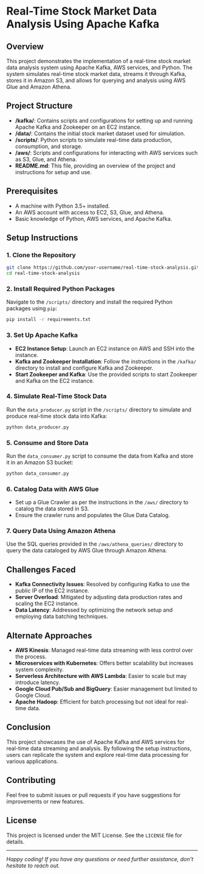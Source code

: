# **Real-Time Stock Market Data Analysis Using Apache Kafka**

## **Overview**

This project demonstrates the implementation of a real-time stock market data analysis system using Apache Kafka, AWS services, and Python. The system simulates real-time stock market data, streams it through Kafka, stores it in Amazon S3, and allows for querying and analysis using AWS Glue and Amazon Athena.

## **Project Structure**

- **/kafka/**: Contains scripts and configurations for setting up and running Apache Kafka and Zookeeper on an EC2 instance.
- **/data/**: Contains the initial stock market dataset used for simulation.
- **/scripts/**: Python scripts to simulate real-time data production, consumption, and storage.
- **/aws/**: Scripts and configurations for interacting with AWS services such as S3, Glue, and Athena.
- **README.md**: This file, providing an overview of the project and instructions for setup and use.
  
## **Prerequisites**

- A machine with Python 3.5+ installed.
- An AWS account with access to EC2, S3, Glue, and Athena.
- Basic knowledge of Python, AWS services, and Apache Kafka.

## **Setup Instructions**

### **1. Clone the Repository**

```bash
git clone https://github.com/your-username/real-time-stock-analysis.git
cd real-time-stock-analysis
```

### **2. Install Required Python Packages**

Navigate to the `/scripts/` directory and install the required Python packages using `pip`:

```bash
pip install -r requirements.txt
```

### **3. Set Up Apache Kafka**

- **EC2 Instance Setup**: Launch an EC2 instance on AWS and SSH into the instance.
- **Kafka and Zookeeper Installation**: Follow the instructions in the `/kafka/` directory to install and configure Kafka and Zookeeper.
- **Start Zookeeper and Kafka**: Use the provided scripts to start Zookeeper and Kafka on the EC2 instance.

### **4. Simulate Real-Time Stock Data**

Run the `data_producer.py` script in the `/scripts/` directory to simulate and produce real-time stock data into Kafka:

```bash
python data_producer.py
```

### **5. Consume and Store Data**

Run the `data_consumer.py` script to consume the data from Kafka and store it in an Amazon S3 bucket:

```bash
python data_consumer.py
```

### **6. Catalog Data with AWS Glue**

- Set up a Glue Crawler as per the instructions in the `/aws/` directory to catalog the data stored in S3.
- Ensure the crawler runs and populates the Glue Data Catalog.

### **7. Query Data Using Amazon Athena**

Use the SQL queries provided in the `/aws/athena_queries/` directory to query the data cataloged by AWS Glue through Amazon Athena.

## **Challenges Faced**

- **Kafka Connectivity Issues**: Resolved by configuring Kafka to use the public IP of the EC2 instance.
- **Server Overload**: Mitigated by adjusting data production rates and scaling the EC2 instance.
- **Data Latency**: Addressed by optimizing the network setup and employing data batching techniques.

## **Alternate Approaches**

- **AWS Kinesis**: Managed real-time data streaming with less control over the process.
- **Microservices with Kubernetes**: Offers better scalability but increases system complexity.
- **Serverless Architecture with AWS Lambda**: Easier to scale but may introduce latency.
- **Google Cloud Pub/Sub and BigQuery**: Easier management but limited to Google Cloud.
- **Apache Hadoop**: Efficient for batch processing but not ideal for real-time data.

## **Conclusion**

This project showcases the use of Apache Kafka and AWS services for real-time data streaming and analysis. By following the setup instructions, users can replicate the system and explore real-time data processing for various applications.

## **Contributing**

Feel free to submit issues or pull requests if you have suggestions for improvements or new features.

## **License**

This project is licensed under the MIT License. See the `LICENSE` file for details.

---

*Happy coding! If you have any questions or need further assistance, don't hesitate to reach out.*
